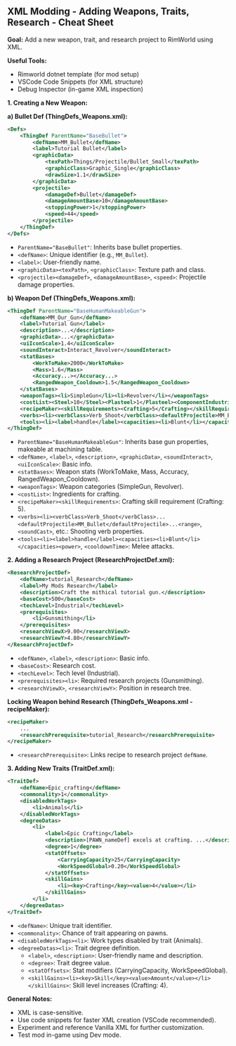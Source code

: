 ## XML Modding - Adding Weapons, Traits, Research - Cheat Sheet

**Goal:** Add a new weapon, trait, and research project to RimWorld using XML.

**Useful Tools:**
- Rimworld dotnet template (for mod setup)
- VSCode Code Snippets (for XML structure)
- Debug Inspector (in-game XML inspection)

**1. Creating a New Weapon:**

   **a) Bullet Def (ThingDefs\_Weapons.xml):**
   ```xml
   <Defs>
       <ThingDef ParentName="BaseBullet">
           <defName>MM_Bullet</defName>
           <label>Tutorial Bullet</label>
           <graphicData>
               <texPath>Things/Projectile/Bullet_Small</texPath>
               <graphicClass>Graphic_Single</graphicClass>
               <drawSize>1.1</drawSize>
           </graphicData>
           <projectile>
               <damageDef>Bullet</damageDef>
               <damageAmountBase>10</damageAmountBase>
               <stoppingPower>1</stoppingPower>
               <speed>44</speed>
           </projectile>
       </ThingDef>
   </Defs>
   ```
   - `ParentName="BaseBullet"`: Inherits base bullet properties.
   - `<defName>`: Unique identifier (e.g., `MM_Bullet`).
   - `<label>`: User-friendly name.
   - `<graphicData><texPath>`, `<graphicClass>`: Texture path and class.
   - `<projectile><damageDef>`, `<damageAmountBase>`, `<speed>`: Projectile damage properties.

   **b) Weapon Def (ThingDefs\_Weapons.xml):**
   ```xml
   <ThingDef ParentName="BaseHumanMakeableGun">
       <defName>MM_Our_Gun</defName>
       <label>Tutorial Gun</label>
       <description>...</description>
       <graphicData>...</graphicData>
       <uiIconScale>1.4</uiIconScale>
       <soundInteract>Interact_Revolver</soundInteract>
       <statBases>
           <WorkToMake>2000</WorkToMake>
           <Mass>1.6</Mass>
           <Accuracy...></Accuracy...>
           <RangedWeapon_Cooldown>1.5</RangedWeapon_Cooldown>
       </statBases>
       <weaponTags><li>SimpleGun</li><li>Revolver</li></weaponTags>
       <costList><Steel>10</Steel><Plasteel>1</Plasteel><ComponentIndustrial>1</ComponentIndustrial></costList>
       <recipeMaker><skillRequirements><Crafting>5</Crafting></skillRequirements></recipeMaker>
       <verbs><li><verbClass>Verb_Shoot</verbClass><defaultProjectile>MM_Bullet</defaultProjectile><warmupTime>0.9</warmupTime><burstShotCount>3</burstShotCount><ticksBetweenBurstShots>22</ticksBetweenBurstShots><range>20</range><soundCast>Shot_Revolver</soundCast><soundCastTail>GunTail_Light</soundCastTail><muzzleFlashScale>8</muzzleFlashScale></li></verbs>
       <tools><li><label>handle</label><capacities><li>Blunt</li></capacities><power>7</power><cooldownTime>3.1</cooldownTime></li><li><label>barrel</label><capacities><li>Blunt</li><li>Poke</li></capacities><power>5</power><cooldownTime>2.1</cooldownTime></li></tools>
   </ThingDef>
   ```
   - `ParentName="BaseHumanMakeableGun"`: Inherits base gun properties, makeable at machining table.
   - `<defName>`, `<label>`, `<description>`, `<graphicData>`, `<soundInteract>`, `<uiIconScale>`: Basic info.
   - `<statBases>`: Weapon stats (WorkToMake, Mass, Accuracy, RangedWeapon_Cooldown).
   - `<weaponTags>`: Weapon categories (SimpleGun, Revolver).
   - `<costList>`: Ingredients for crafting.
   - `<recipeMaker><skillRequirements>`: Crafting skill requirement (Crafting: 5).
   - `<verbs><li><verbClass>Verb_Shoot</verbClass>...<defaultProjectile>MM_Bullet</defaultProjectile>...<range>`, `<soundCast>`, etc.: Shooting verb properties.
   - `<tools><li><label>handle</label><capacities><li>Blunt</li></capacities><power>`, `<cooldownTime>`: Melee attacks.

**2. Adding a Research Project (ResearchProjectDef.xml):**

   ```xml
   <ResearchProjectDef>
       <defName>tutorial_Research</defName>
       <label>My Mods Research</label>
       <description>Craft the mithical tutorial gun.</description>
       <baseCost>500</baseCost>
       <techLevel>Industrial</techLevel>
       <prerequisites>
           <li>Gunsmithing</li>
       </prerequisites>
       <researchViewX>9.00</researchViewX>
       <researchViewY>4.80</researchViewY>
   </ResearchProjectDef>
   ```
   - `<defName>`, `<label>`, `<description>`: Basic info.
   - `<baseCost>`: Research cost.
   - `<techLevel>`: Tech level (Industrial).
   - `<prerequisites><li>`: Required research projects (Gunsmithing).
   - `<researchViewX>`, `<researchViewY>`: Position in research tree.

   **Locking Weapon behind Research (ThingDefs\_Weapons.xml - recipeMaker):**
   ```xml
   <recipeMaker>
       ...
       <researchPrerequisite>tutorial_Research</researchPrerequisite>
   </recipeMaker>
   ```
   - `<researchPrerequisite>`: Links recipe to research project `defName`.

**3. Adding New Traits (TraitDef.xml):**

   ```xml
   <TraitDef>
       <defName>Epic_crafting</defName>
       <commonality>1</commonality>
       <disabledWorkTags>
           <li>Animals</li>
       </disabledWorkTags>
       <degreeDatas>
           <li>
               <label>Epic Crafting</label>
               <description>[PAWN_nameDef] excels at crafting. ...</description>
               <degree>1</degree>
               <statOffsets>
                   <CarryingCapacity>25</CarryingCapacity>
                   <WorkSpeedGlobal>0.20</WorkSpeedGlobal>
               </statOffsets>
               <skillGains>
                   <li><key>Crafting</key><value>4</value></li>
               </skillGains>
           </li>
       </degreeDatas>
   </TraitDef>
   ```
   - `<defName>`: Unique trait identifier.
   - `<commonality>`: Chance of trait appearing on pawns.
   - `<disabledWorkTags><li>`: Work types disabled by trait (Animals).
   - `<degreeDatas><li>`: Trait degree definition.
       - `<label>`, `<description>`: User-friendly name and description.
       - `<degree>`: Trait degree value.
       - `<statOffsets>`: Stat modifiers (CarryingCapacity, WorkSpeedGlobal).
       - `<skillGains><li><key>Skill</key><value>Amount</value></li></skillGains>`: Skill level increases (Crafting: 4).

**General Notes:**

- XML is case-sensitive.
- Use code snippets for faster XML creation (VSCode recommended).
- Experiment and reference Vanilla XML for further customization.
- Test mod in-game using Dev mode.
